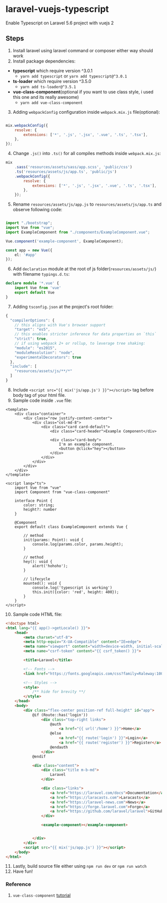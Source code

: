 # laravel-vuejs-typescript
Enable Typescript on Laravel 5.6 project with vuejs 2

## Steps
1. Install laravel using laravel command or composer either way should work
2. Install package dependencies:
  - **typescript** which require version ^3.0.1
    - `yarn add typescript` or `yarn add typescript@^3.0.1`
  - **ts-loader** which require version ^3.5.0
    - `yarn add ts-loader@^3.5.1`
  - **vue-class-component**(optional if you want to use class style, i used this one and its really awesome)
    - `yarn add vue-class-component`
3. Adding `webpackConfig` configuration inside `webpack.mix.js` file(optional):



```js

mix.webpackConfig({
    resolve: {
        extensions: ['*', '.js', '.jsx', '.vue', '.ts', '.tsx'],
    },
});

```

4. Change `.js()` into `.ts()` for all compiles methods inside `webpack.mix.js`:

```js
mix
    .sass('resources/assets/sass/app.scss', 'public/css')
    .ts('resources/assets/js/app.ts', 'public/js')
    .webpackConfig({
        resolve: {
            extensions: ['*', '.js', '.jsx', '.vue', '.ts', '.tsx'],
        },
    });
```

5. Rename `resources/assets/js/app.js` to `resources/assets/js/app.ts` and observe following code:
```ts

import "./bootstrap";
import Vue from "vue";
import ExampleComponent from "./components/ExampleComponent.vue";

Vue.component('example-component', ExampleComponent);

const app = new Vue({
    el: '#app'
});
```

6. Add `declaration` module at the root of js folder(`resources/assets/js/`) with filename `typings.d.ts`:

```ts
declare module '*.vue' {
    import Vue from 'vue'
    export default Vue
}
```

7. Adding `tsconfig.json` at the project's root folder:

```js
{
  "compilerOptions": {
    // this aligns with Vue's browser support
    "target": "es5",
    // this enables stricter inference for data properties on `this`
    "strict": true,
    // if using webpack 2+ or rollup, to leverage tree shaking:
    "module": "es2015",
    "moduleResolution": "node",
    "experimentalDecorators": true
  },
  "include": [
    "resources/assets/js/**/*"
  ]
}
```

8. Include `<script src="{{ mix('js/app.js') }}"></script>` tag before body tag of your html file.
9. Sample code inside `.vue` file:

```vue
<template>
    <div class="container">
        <div class="row justify-content-center">
            <div class="col-md-8">
                <div class="card card-default">
                    <div class="card-header">Example Component</div>

                    <div class="card-body">
                        I'm an example component.
                        <button @click="hey"></button>
                    </div>
                </div>
            </div>
        </div>
    </div>
</template>

<script lang="ts">
    import Vue from "vue"
    import Component from "vue-class-component"

    interface Point {
        color: string;
        height?: number
    }

    @Component
    export default class ExampleComponent extends Vue {

        // method
        init(params: Point): void {
            console.log(params.color, params.height);
        }

        // method
        hey(): void {
            alert('hohoho');
        }

        // lifecycle
        mounted(): void {
            console.log('typescript is working')
            this.init({color: 'red', height: 400});
        }
    }
</script>
```

10. Sample code HTML file:

```html
<!doctype html>
<html lang="{{ app()->getLocale() }}">
    <head>
        <meta charset="utf-8">
        <meta http-equiv="X-UA-Compatible" content="IE=edge">
        <meta name="viewport" content="width=device-width, initial-scale=1">
        <meta name="csrf-token" content="{{ csrf_token() }}">

        <title>Laravel</title>

        <!-- Fonts -->
        <link href="https://fonts.googleapis.com/css?family=Raleway:100,600" rel="stylesheet" type="text/css">

        <!-- Styles -->
        <style>
            /** hide for brevity **/
        </style>
    </head>
    <body>
        <div class="flex-center position-ref full-height" id="app">
            @if (Route::has('login'))
                <div class="top-right links">
                    @auth
                        <a href="{{ url('/home') }}">Home</a>
                    @else
                        <a href="{{ route('login') }}">Login</a>
                        <a href="{{ route('register') }}">Register</a>
                    @endauth
                </div>
            @endif

            <div class="content">
                <div class="title m-b-md">
                    Laravel
                </div>

                <div class="links">
                    <a href="https://laravel.com/docs">Documentation</a>
                    <a href="https://laracasts.com">Laracasts</a>
                    <a href="https://laravel-news.com">News</a>
                    <a href="https://forge.laravel.com">Forge</a>
                    <a href="https://github.com/laravel/laravel">GitHub</a>
                </div>

                <example-component></example-component>


            </div>
        </div>
        <script src="{{ mix('js/app.js') }}"></script>
    </body>
</html>
```
11. Lastly, build source file either using `npm run dev` or `npm run watch`
12. Have fun!

### Reference
1. `vue-class-component` [tutorial](https://github.com/vuejs/vue-class-component/blob/master/README.md)


